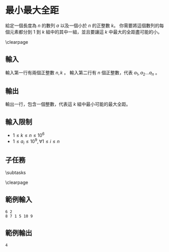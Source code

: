 # 最小最大全距

<!-- \begin{figure}[h]
\centering
\includegraphics[width=2in]{TODO.jpg}
\caption{TODO: 圖片說明}
\end{figure} -->

給定一個長度為 $n$ 的數列 $a$ 以及一個小於 $n$ 的正整數 $k$。
你需要將這個數列的每個元素都分到 $1$ 到 $k$ 組中的其中一組，並且要讓這 $k$ 中最大的全距盡可能的小。

\clearpage

## 輸入
輸入第一行有兩個正整數 $n,k$ 。
輸入第二行有 $n$ 個正整數，代表 $a_1, a_2 ... a_n$ 。

## 輸出
輸出一行，包含一個整數，代表這 $k$ 組中最小可能的最大全距。

## 輸入限制
- $1 \leq k \leq n \leq 10^6$
- $1 \leq a_i \leq 10^9, \forall 1 \leq i \leq n$


## 子任務
\subtasks

\clearpage

## 範例輸入
```
6 2
8 7 1 5 10 9
```

## 範例輸出
```
4
```
